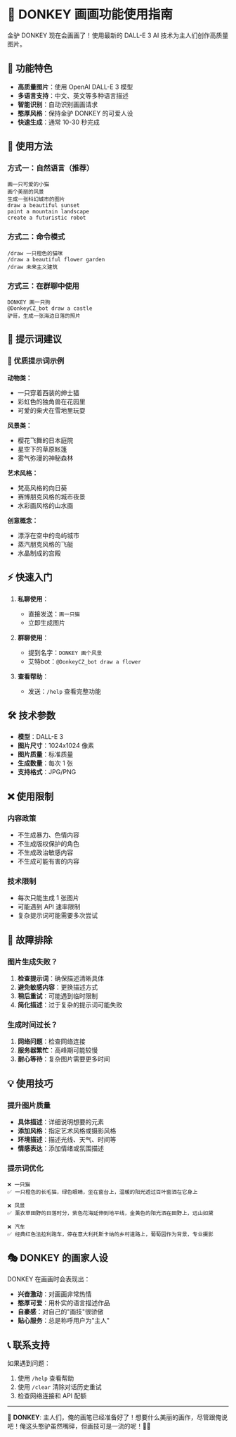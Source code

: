 # 🎨 DONKEY 画画功能使用指南

金驴 DONKEY 现在会画画了！使用最新的 DALL-E 3 AI 技术为主人们创作高质量图片。

## 🐴 功能特色

- **高质量图片**：使用 OpenAI DALL-E 3 模型
- **多语言支持**：中文、英文等多种语言描述
- **智能识别**：自动识别画画请求
- **憨厚风格**：保持金驴 DONKEY 的可爱人设
- **快速生成**：通常 10-30 秒完成

## 📝 使用方法

### 方式一：自然语言（推荐）
```
画一只可爱的小猫
画个美丽的风景
生成一张科幻城市的图片
draw a beautiful sunset
paint a mountain landscape
create a futuristic robot
```

### 方式二：命令模式
```
/draw 一只橙色的猫咪
/draw a beautiful flower garden
/draw 未来主义建筑
```

### 方式三：在群聊中使用
```
DONKEY 画一只狗
@DonkeyCZ_bot draw a castle
驴哥，生成一张海边日落的照片
```

## 🎯 提示词建议

### 🌟 优质提示词示例

**动物类：**
- 一只穿着西装的绅士猫
- 彩虹色的独角兽在花园里
- 可爱的柴犬在雪地里玩耍

**风景类：**
- 樱花飞舞的日本庭院
- 星空下的草原帐篷
- 雾气弥漫的神秘森林

**艺术风格：**
- 梵高风格的向日葵
- 赛博朋克风格的城市夜景
- 水彩画风格的山水画

**创意概念：**
- 漂浮在空中的岛屿城市
- 蒸汽朋克风格的飞艇
- 水晶制成的宫殿

## ⚡ 快速入门

1. **私聊使用**：
   - 直接发送：`画一只猫`
   - 立即生成图片

2. **群聊使用**：
   - 提到名字：`DONKEY 画个风景`
   - 艾特bot：`@DonkeyCZ_bot draw a flower`

3. **查看帮助**：
   - 发送：`/help` 查看完整功能

## 🛠️ 技术参数

- **模型**：DALL-E 3
- **图片尺寸**：1024x1024 像素
- **图片质量**：标准质量
- **生成数量**：每次 1 张
- **支持格式**：JPG/PNG

## ❌ 使用限制

### 内容政策
- 不生成暴力、色情内容
- 不生成版权保护的角色
- 不生成政治敏感内容
- 不生成可能有害的内容

### 技术限制
- 每次只能生成 1 张图片
- 可能遇到 API 速率限制
- 复杂提示词可能需要多次尝试

## 🔧 故障排除

### 图片生成失败？
1. **检查提示词**：确保描述清晰具体
2. **避免敏感内容**：更换描述方式
3. **稍后重试**：可能遇到临时限制
4. **简化描述**：过于复杂的提示词可能失败

### 生成时间过长？
1. **网络问题**：检查网络连接
2. **服务器繁忙**：高峰期可能较慢
3. **耐心等待**：复杂图片需要更多时间

## 💡 使用技巧

### 提升图片质量
- **具体描述**：详细说明想要的元素
- **添加风格**：指定艺术风格或摄影风格
- **环境描述**：描述光线、天气、时间等
- **情感表达**：添加情绪或氛围描述

### 提示词优化
```
❌ 一只猫
✅ 一只橙色的长毛猫，绿色眼睛，坐在窗台上，温暖的阳光透过百叶窗洒在它身上

❌ 风景
✅ 薰衣草田野的日落时分，紫色花海延伸到地平线，金黄色的阳光洒在田野上，远山如黛

❌ 汽车
✅ 经典红色法拉利跑车，停在意大利托斯卡纳的乡村道路上，葡萄园作为背景，专业摄影
```

## 🎭 DONKEY 的画家人设

DONKEY 在画画时会表现出：
- **兴奋激动**：对画画非常热情
- **憨厚可爱**：用朴实的语言描述作品
- **自豪感**：对自己的"画技"很骄傲
- **贴心服务**：总是称呼用户为"主人"

## 📞 联系支持

如果遇到问题：
1. 使用 `/help` 查看帮助
2. 使用 `/clear` 清除对话历史重试
3. 检查网络连接和 API 配额

---

🐴 **DONKEY**: 主人们，俺的画笔已经准备好了！想要什么美丽的画作，尽管跟俺说吧！俺这头憨驴虽然嘴碎，但画技可是一流的呢！🎨✨ 